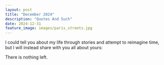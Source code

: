 ```yaml
---
layout: post
title: "December 2024"
description: "Quotes And Such"
date: 2024-12-31
feature_image: images/paris_streets.jpg
---
```

I could tell you about my life through stories and attempt to reimagine time, but I will instead share with you all about yours: 

<!--more-->

There is nothing left. 